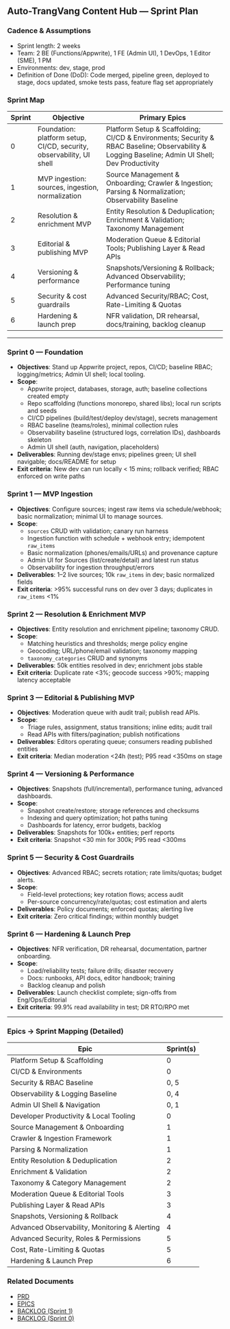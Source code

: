 ## Auto-TrangVang Content Hub — Sprint Plan

### Cadence & Assumptions
- Sprint length: 2 weeks
- Team: 2 BE (Functions/Appwrite), 1 FE (Admin UI), 1 DevOps, 1 Editor (SME), 1 PM
- Environments: dev, stage, prod
- Definition of Done (DoD): Code merged, pipeline green, deployed to stage, docs updated, smoke tests pass, feature flag set appropriately

### Sprint Map
| Sprint | Objective | Primary Epics |
| --- | --- | --- |
| 0 | Foundation: platform setup, CI/CD, security, observability, UI shell | Platform Setup & Scaffolding; CI/CD & Environments; Security & RBAC Baseline; Observability & Logging Baseline; Admin UI Shell; Dev Productivity |
| 1 | MVP ingestion: sources, ingestion, normalization | Source Management & Onboarding; Crawler & Ingestion; Parsing & Normalization; Observability Baseline |
| 2 | Resolution & enrichment MVP | Entity Resolution & Deduplication; Enrichment & Validation; Taxonomy Management |
| 3 | Editorial & publishing MVP | Moderation Queue & Editorial Tools; Publishing Layer & Read APIs |
| 4 | Versioning & performance | Snapshots/Versioning & Rollback; Advanced Observability; Performance tuning |
| 5 | Security & cost guardrails | Advanced Security/RBAC; Cost, Rate-Limiting & Quotas |
| 6 | Hardening & launch prep | NFR validation, DR rehearsal, docs/training, backlog cleanup |

---

### Sprint 0 — Foundation
- **Objectives**: Stand up Appwrite project, repos, CI/CD; baseline RBAC; logging/metrics; Admin UI shell; local tooling.
- **Scope**:
  - Appwrite project, databases, storage, auth; baseline collections created empty
  - Repo scaffolding (functions monorepo, shared libs); local run scripts and seeds
  - CI/CD pipelines (build/test/deploy dev/stage), secrets management
  - RBAC baseline (teams/roles), minimal collection rules
  - Observability baseline (structured logs, correlation IDs), dashboards skeleton
  - Admin UI shell (auth, navigation, placeholders)
- **Deliverables**: Running dev/stage envs; pipelines green; UI shell navigable; docs/README for setup
- **Exit criteria**: New dev can run locally < 15 mins; rollback verified; RBAC enforced on write paths

### Sprint 1 — MVP Ingestion
- **Objectives**: Configure sources; ingest raw items via schedule/webhook; basic normalization; minimal UI to manage sources.
- **Scope**:
  - `sources` CRUD with validation; canary run harness
  - Ingestion function with schedule + webhook entry; idempotent `raw_items`
  - Basic normalization (phones/emails/URLs) and provenance capture
  - Admin UI for Sources (list/create/detail) and latest run status
  - Observability for ingestion throughput/errors
- **Deliverables**: 1–2 live sources; 10k `raw_items` in dev; basic normalized fields
- **Exit criteria**: >95% successful runs on dev over 3 days; duplicates in `raw_items` <1%

### Sprint 2 — Resolution & Enrichment MVP
- **Objectives**: Entity resolution and enrichment pipeline; taxonomy CRUD.
- **Scope**:
  - Matching heuristics and thresholds; merge policy engine
  - Geocoding; URL/phone/email validation; taxonomy mapping
  - `taxonomy_categories` CRUD and synonyms
- **Deliverables**: 50k entities resolved in dev; enrichment jobs stable
- **Exit criteria**: Duplicate rate <3%; geocode success >90%; mapping latency acceptable

### Sprint 3 — Editorial & Publishing MVP
- **Objectives**: Moderation queue with audit trail; publish read APIs.
- **Scope**:
  - Triage rules, assignment, status transitions; inline edits; audit trail
  - Read APIs with filters/pagination; publish notifications
- **Deliverables**: Editors operating queue; consumers reading published entities
- **Exit criteria**: Median moderation <24h (test); P95 read <350ms on stage

### Sprint 4 — Versioning & Performance
- **Objectives**: Snapshots (full/incremental), performance tuning, advanced dashboards.
- **Scope**:
  - Snapshot create/restore; storage references and checksums
  - Indexing and query optimization; hot paths tuning
  - Dashboards for latency, error budgets, backlog
- **Deliverables**: Snapshots for 100k+ entities; perf reports
- **Exit criteria**: Snapshot <30 min for 300k; P95 read <300ms

### Sprint 5 — Security & Cost Guardrails
- **Objectives**: Advanced RBAC; secrets rotation; rate limits/quotas; budget alerts.
- **Scope**:
  - Field-level protections; key rotation flows; access audit
  - Per-source concurrency/rate/quotas; cost estimation and alerts
- **Deliverables**: Policy documents; enforced quotas; alerting live
- **Exit criteria**: Zero critical findings; within monthly budget

### Sprint 6 — Hardening & Launch Prep
- **Objectives**: NFR verification, DR rehearsal, documentation, partner onboarding.
- **Scope**:
  - Load/reliability tests; failure drills; disaster recovery
  - Docs: runbooks, API docs, editor handbook; training
  - Backlog cleanup and polish
- **Deliverables**: Launch checklist complete; sign-offs from Eng/Ops/Editorial
- **Exit criteria**: 99.9% read availability in test; DR RTO/RPO met

---

### Epics → Sprint Mapping (Detailed)
| Epic | Sprint(s) |
| --- | --- |
| Platform Setup & Scaffolding | 0 |
| CI/CD & Environments | 0 |
| Security & RBAC Baseline | 0, 5 |
| Observability & Logging Baseline | 0, 4 |
| Admin UI Shell & Navigation | 0, 1 |
| Developer Productivity & Local Tooling | 0 |
| Source Management & Onboarding | 1 |
| Crawler & Ingestion Framework | 1 |
| Parsing & Normalization | 1 |
| Entity Resolution & Deduplication | 2 |
| Enrichment & Validation | 2 |
| Taxonomy & Category Management | 2 |
| Moderation Queue & Editorial Tools | 3 |
| Publishing Layer & Read APIs | 3 |
| Snapshots, Versioning & Rollback | 4 |
| Advanced Observability, Monitoring & Alerting | 4 |
| Advanced Security, Roles & Permissions | 5 |
| Cost, Rate-Limiting & Quotas | 5 |
| Hardening & Launch Prep | 6 |

### Related Documents
- [PRD](./PRD.md)
- [EPICS](./EPICS.md)
- [BACKLOG (Sprint 1)](./BACKLOG.md)
- [BACKLOG (Sprint 0)](./BACKLOG_SPRINT0.md)


